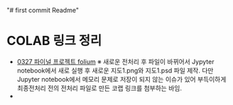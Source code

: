 "# first commit Readme" 

# COLAB 링크 정리
- [0327 파이널 프로젝트 folium](https://colab.research.google.com/drive/1v786V_-_l29qg45mxPQcXVkmzOWf6P4F?usp=sharing)
  ※ 새로운 전처리 후 파일이 바뀌어서 Jypyter notebook에서 새로 실행 후 새로운 지도1.png와 지도1.psd 파일 제작. 다만 Jupyter notebook에서 메모리 문제로 저장이 되지 않는 이슈가 있어 부득이하게 최종전처리 전의 전처리 파일로 만든 코랩 링크를 첨부하는 바임. 
- 
